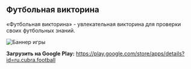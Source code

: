## Футбольная викторина

«Футбольная викторина» - увлекательная викторина для проверки своих футбольных знаний.

![Баннер игры](https://cubra.ru/wp-content/themes/cubra/images/banner_football.png)

**Загрузить на Google Play:** https://play.google.com/store/apps/details?id=ru.cubra.football
